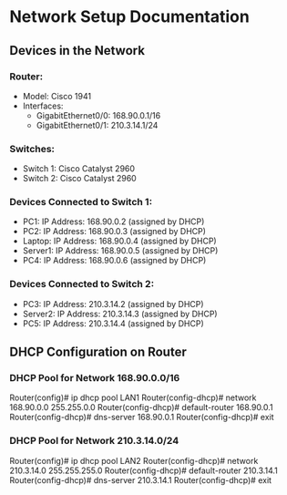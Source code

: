 # Network Setup Documentation

## Devices in the Network

### Router:
- Model: Cisco 1941
- Interfaces: 
  - GigabitEthernet0/0: 168.90.0.1/16
  - GigabitEthernet0/1: 210.3.14.1/24

### Switches:
- Switch 1: Cisco Catalyst 2960
- Switch 2: Cisco Catalyst 2960

### Devices Connected to Switch 1:
- PC1: IP Address: 168.90.0.2 (assigned by DHCP)
- PC2: IP Address: 168.90.0.3 (assigned by DHCP)
- Laptop: IP Address: 168.90.0.4 (assigned by DHCP)
- Server1: IP Address: 168.90.0.5 (assigned by DHCP)
- PC4: IP Address: 168.90.0.6 (assigned by DHCP)

### Devices Connected to Switch 2:
- PC3: IP Address: 210.3.14.2 (assigned by DHCP)
- Server2: IP Address: 210.3.14.3 (assigned by DHCP)
- PC5: IP Address: 210.3.14.4 (assigned by DHCP)

## DHCP Configuration on Router

### DHCP Pool for Network 168.90.0.0/16 

Router(config)# ip dhcp pool LAN1
Router(config-dhcp)# network 168.90.0.0 255.255.0.0
Router(config-dhcp)# default-router 168.90.0.1
Router(config-dhcp)# dns-server 168.90.0.1
Router(config-dhcp)# exit

### DHCP Pool for Network 210.3.14.0/24
Router(config)# ip dhcp pool LAN2
Router(config-dhcp)# network 210.3.14.0 255.255.255.0
Router(config-dhcp)# default-router 210.3.14.1
Router(config-dhcp)# dns-server 210.3.14.1
Router(config-dhcp)# exit
